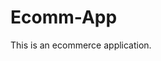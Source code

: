 # Ecomm-App
This is an ecommerce application.
<link href="https://fonts.googleapis.com/css?family=Poppins&display=swap" rel="stylesheet">
